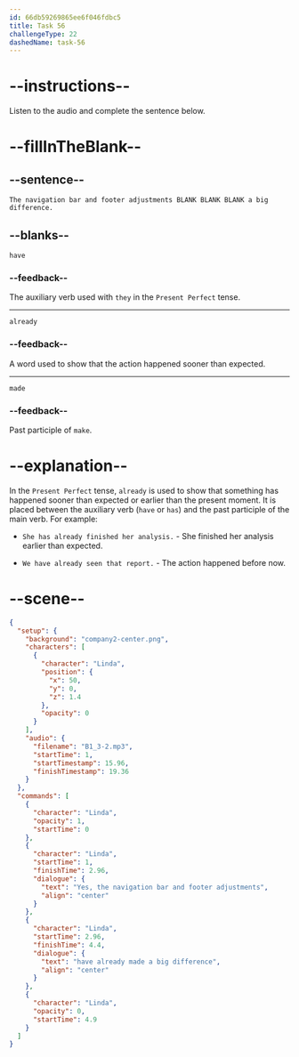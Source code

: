 ```yaml
---
id: 66db59269865ee6f046fdbc5
title: Task 56
challengeType: 22
dashedName: task-56
---
```

<!--
AUDIO REFERENCE:
Linda: Yes. The navigation bar and footer adjustments have already made a big difference.
-->

# --instructions--

Listen to the audio and complete the sentence below.

# --fillInTheBlank--

## --sentence--

`The navigation bar and footer adjustments BLANK BLANK BLANK a big difference.`

## --blanks--

`have`

### --feedback--

The auxiliary verb used with `they` in the `Present Perfect` tense.

---

`already`

### --feedback--

A word used to show that the action happened sooner than expected.

---

`made`

### --feedback--

Past participle of `make`.

# --explanation--

In the `Present Perfect` tense, `already` is used to show that something has happened sooner than expected or earlier than the present moment. It is placed between the auxiliary verb (`have` or `has`) and the past participle of the main verb. For example:

- `She has already finished her analysis.` - She finished her analysis earlier than expected.

- `We have already seen that report.` - The action happened before now.

# --scene--

```json
{
  "setup": {
    "background": "company2-center.png",
    "characters": [
      {
        "character": "Linda",
        "position": {
          "x": 50,
          "y": 0,
          "z": 1.4
        },
        "opacity": 0
      }
    ],
    "audio": {
      "filename": "B1_3-2.mp3",
      "startTime": 1,
      "startTimestamp": 15.96,
      "finishTimestamp": 19.36
    }
  },
  "commands": [
    {
      "character": "Linda",
      "opacity": 1,
      "startTime": 0
    },
    {
      "character": "Linda",
      "startTime": 1,
      "finishTime": 2.96,
      "dialogue": {
        "text": "Yes, the navigation bar and footer adjustments",
        "align": "center"
      }
    },
    {
      "character": "Linda",
      "startTime": 2.96,
      "finishTime": 4.4,
      "dialogue": {
        "text": "have already made a big difference",
        "align": "center"
      }
    },
    {
      "character": "Linda",
      "opacity": 0,
      "startTime": 4.9
    }
  ]
}
```
